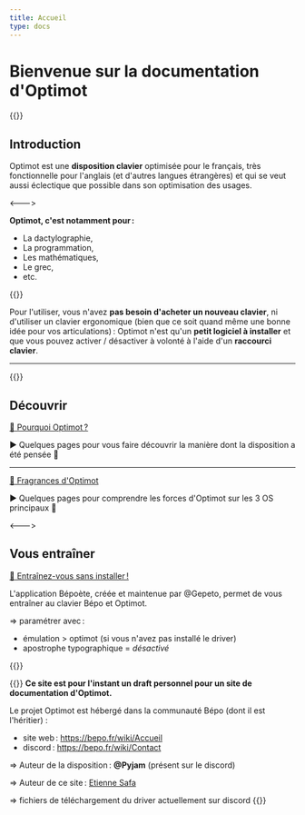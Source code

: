 ```yaml
---
title: Accueil
type: docs
---
```


# Bienvenue sur la documentation d'Optimot


{{<columns>}}
## Introduction

Optimot est une **disposition clavier** optimisée pour le français, très fonctionnelle pour l'anglais (et d'autres langues étrangères) et qui se veut aussi éclectique que possible dans son optimisation des usages.

<--->

**Optimot, c'est notamment pour :**

* La dactylographie,
* La programmation,
* Les mathématiques,
* Le grec,
* etc.

{{</columns>}}

Pour l'utiliser, vous n'avez **pas besoin d'acheter un nouveau clavier**, ni d'utiliser un clavier ergonomique (bien que ce soit quand même une bonne idée pour vos articulations) : Optimot n'est qu'un **petit logiciel à installer** et que vous pouvez activer / désactiver à volonté à l'aide d'un **raccourci clavier**.

___

{{<columns>}}

## Découvrir

[📄 Pourquoi Optimot ?](docs/documentation/comprendre_optimot/pourquoi_optimot)

► Quelques pages pour vous faire découvrir la manière dont la disposition a été pensée 🙂

___

[📄 Fragrances d'Optimot](docs/documentation/fragrances_optimot)

► Quelques pages pour comprendre les forces d'Optimot sur les 3 OS principaux 🙂

<--->

## Vous entraîner

[🔗 Entraînez-vous sans installer !](https://www.xn--bpote-6rae.fr/)

L'application Bépoète, créée et maintenue par @Gepeto, permet de vous entraîner au clavier Bépo et Optimot.

⇒ paramétrer avec :

- émulation > optimot (si vous n'avez pas installé le driver)
- apostrophe typographique = *désactivé*


{{</columns>}}


{{<hint info>}}
**Ce site est pour l'instant un draft personnel pour un site de documentation d'Optimot.**

Le projet Optimot est hébergé dans la communauté Bépo (dont il est l'héritier) :

- site web : https://bepo.fr/wiki/Accueil
- discord : https://bepo.fr/wiki/Contact

⇒ Auteur de la disposition : **@Pyjam** (présent sur le discord)

⇒ Auteur de ce site : [Etienne Safa](https://github.com/etiennesafa)

⇒ fichiers de téléchargement du driver actuellement sur discord
{{</hint>}}